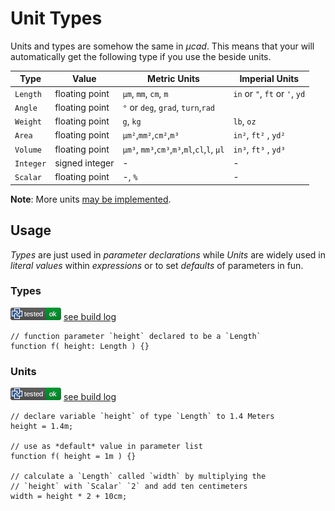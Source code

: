 # Unit Types

Units and types are somehow the same in *µcad*.
This means that your will automatically get the following type if you use the beside units.

| Type      | Value           | Metric Units                                | Imperial Units                 |
| --------- | --------------- | ------------------------------------------- | ------------------------------ |
| `Length`  | floating point  | `µm`, `mm`, `cm`, `m`                       | `in` or `"`, `ft` or `'`, `yd` |
| `Angle`   | floating point  | `°` or `deg`, `grad`, `turn`,`rad`          |                                |
| `Weight`  | floating point  | `g`, `kg`                                   | `lb`, `oz`                     |
| `Area`    | floating point  | `µm²`,`mm²`,`cm²`,`m³`                      | `in²`, `ft²` , `yd²`           |
| `Volume`  | floating point  | `µm³`, `mm³`,`cm³`,`m³`,`ml`,`cl`,`l`, `µl` | `in³`, `ft³` , `yd³`           |
| `Integer` | signed  integer | -                                           | -                              |
| `Scalar`  | floating point  | -, `%`                                      | -                              |

**Note**: More units [may be implemented](https://github.com/Rustfahrtagentur/microcad/issues/76).

## Usage

*Types* are just used in *parameter declarations* while *Units* are widely used in *literal values* within *expressions* or to set *defaults* of parameters in fun.

### Types

![test](.test/README_types.png)
[see build log](.test/README_types.log)

```µcad,README_types
// function parameter `height` declared to be a `Length`
function f( height: Length ) {}
```

### Units

![test](.test/README_number_literals.png)
[see build log](.test/README_number_literals.log)

```µcad,README_number_literals
// declare variable `height` of type `Length` to 1.4 Meters
height = 1.4m;

// use as *default* value in parameter list
function f( height = 1m ) {}

// calculate a `Length` called `width` by multiplying the
// `height` with `Scalar` `2` and add ten centimeters
width = height * 2 + 10cm;
```
